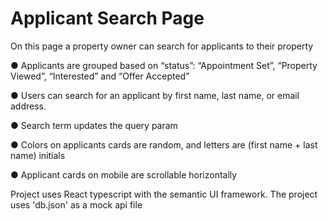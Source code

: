 # Applicant Search Page
On this page a property owner can search for applicants to their property

● Applicants are grouped based on “status”:  “Appointment Set”, “Property Viewed”, “Interested” and “Offer Accepted”

● Users can search for an applicant by first name, last name, or email address.

● Search term updates the query param

● Colors on applicants cards are random, and letters are (first name + last name) initials

● Applicant cards on mobile are scrollable horizontally

Project uses React typescript with the semantic UI framework.
The project uses 'db.json' as a mock api file
